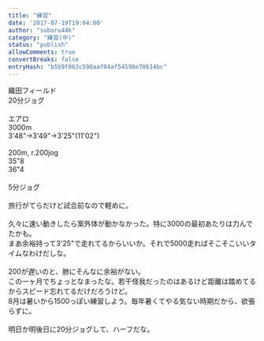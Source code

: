 ```yaml
---
title: "練習"
date: '2017-07-19T19:04:00'
author: "subaru44k"
category: "練習(中)"
status: "publish"
allowComments: true
convertBreaks: false
entryHash: "b5b9f063c596aaf04af54598e70614bc"
---
```

織田フィールド<br>
20分ジョグ<br>
<br>
エアロ<br>
3000m<br>
3'48"→3'49"→3'25"(11'02")<br>
<br>
200m, r.200jog<br>
35"8<br>
36"4<br>
<br>
5分ジョグ<br>
<br>
旅行がてらだけど試合前なので軽めに。<br>
<br>
久々に速い動きしたら案外体が動かなかった。特に3000の最初あたりは力んでたかも。<br>
まあ余裕持って3'25"で走れてるからいいか。それで5000走ればそこそこいいタイムなわけだしな。<br>
<br>
200が遅いのと、肺にそんなに余裕がない。<br>
この一ヶ月でちょっとなまったな。若干怪我だったのはあるけど距離は踏めてるからスピード忘れてるだけだろうけど。<br>
8月は暑いから1500っぽい練習しよう。毎年暑くてやる気ない時期だから、欲張らずに。<br>
<br>
明日か明後日に20分ジョグして、ハーフだな。
